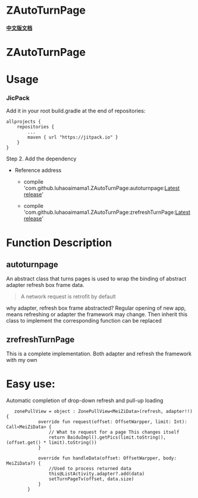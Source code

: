 # ZAutoTurnPage
#### [中文版文档](./README-cn.md)
# ZAutoTurnPage

# Usage

### JicPack
Add it in your root build.gradle at the end of repositories:

	allprojects {
		repositories {
			...
			maven { url "https://jitpack.io" }
		}
	}
Step 2. Add the dependency

*  Reference address
    * compile 'com.github.luhaoaimama1.ZAutoTurnPage:autoturnpage:[Latest release](https://github.com/luhaoaimama1/ZAutoTurnPage/releases)'

    * compile 'com.github.luhaoaimama1.ZAutoTurnPage:zrefreshTurnPage:[Latest release](https://github.com/luhaoaimama1/ZAutoTurnPage/releases)'

# Function Description

## autoturnpage

 An abstract class that turns pages is used to wrap the binding of abstract adapter refresh box frame data.

>  A network request is retrofit by default

why adapter, refresh box frame abstracted? Regular opening of new app, means refreshing or adapter the framework may change. Then inherit this class to implement the corresponding function can be replaced

## zrefreshTurnPage

 This is a complete implementation. Both adapter and refresh the framework with my own

# Easy use:

 Automatic completion of drop-down refresh and pull-up loading

```
   zonePullView = object : ZonePullView<MeiZiData>(refresh, adapter!!) {
            override fun request(offset: OffsetWarpper, limit: Int): Call<MeiZiData> {
                // What to request for a page This changes itself
                return BaiduImpl().getPics(limit.toString(), (offset.get() * limit).toString())
            }

            override fun handleData(offset: OffsetWarpper, body: MeiZiData?) {
                //Used to process returned data
                this@ListActivity.adapter?.add(data)
                setTurnPageTv(offset, data.size)
            }
        }
```